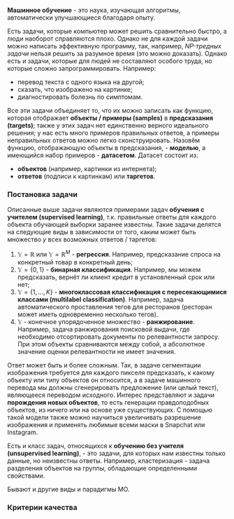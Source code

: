 **Машинное обучение** - это наука, изучающая алгоритмы, автоматически улучшающиеся благодаря опыту.

Есть задачи, которые компьютер может решить сравнительно быстро, а люди наоборот справляются плохо. Однако не для каждой задачи можно написать эффективную программу, так, например, *NP-тредных задачи* нельзя решить за разумное время (это можно доказать). Однако есть и задачи, которые для людей не составляют особого труда, но которые сложно запрограммировать. Например:

- перевод текста с одного языка на другой;
- сказать, что изображено на картинке;
- диагностировать болезнь по симптомам.

Все эти задачи объединяет то, что их можно записать как функцию, которая отображает **объекты / примеры (samples)** в **предсказания (targets)**; также у этих задач нет единственно верного идеального решения; у нас есть много примеров правильных ответов, а примеры неправильных ответов можно легко сконструировать. Назовём функцию, отображающую объекты в предсказания, - **моделью**, а имеющийся набор примеров - **датасетом**. Датасет состоит из:

- **объектов** (например, картинки из интернета);
- **ответов** (подписи к картинкам) или **таргетов**.

### Постановка задачи

Описанные выше задачи являются примерами задач **обучения с учителем (supervised learning)**, т.к. правильные ответы для каждого объекта обучающей выборки заранее известны. Такие задачи делятся на следующие виды в зависимости от того, каким может быть множество $y$ всех возможных ответов / таргетов:

1. $\mathbb{Y} = \mathbb{R}$ или $\mathbb{Y} = \mathbb{R}^M$ - **регрессия**. Например, предсказание спроса на конкретный товар в конкретный день;
2. $\mathbb{Y} = \{0, 1\}$ - **бинарная классификация**. Например, мы можем предсказать, вернёт ли клиент кредит в установленный срок или нет;
3. $\mathbb{Y} = \{1, ..., K\}$ - **многоклассовая классификация с пересекающимися классами (multilabel classification)**. Например, задача автоматического проставления тегов для ресторанов (ресторан может иметь одновременно несколько тегов).
4. $\mathbb{Y}$ - конечное упорядоченное множество - **ранжирование**. Например, задача ранжирования поисковой выдачи, где необходимо отсортировать документы по релевантности запросу. При этом объекты сравниваются между собой, а абсолютное значение оценки релевантности не имеет значения.

Ответ может быть и более сложным. Так, в задаче сегментации изображения требуется для каждого пикселя предсказать, к какому объекту или типу объектов он относится, а в задаче машинного перевода мы должны сгенерировать предложение (или целый текст), являющееся переводом исходного. Интерес представляют и задачи **порождения новых объектов**, то есть генерации правдоподобных объектов, из ничего или на основе уже существующих. С помощью такой модели также можно научиться увеличивать разрешение изображения и применять любимые всеми маски в Snapchat или Instagram.

Есть и класс задач, относящихся к **обучению без учителя (unsupervised learning)**, - это задачи, для которых нам известны только данные, но неизвестны ответы. Например, кластеризация - задача разделения объектов на группы, обладающие определенными свойствами.

Бывают и другие виды и парадигмы МО.

### Критерии качества


